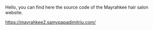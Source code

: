 Hello, you can find here the source code of the Mayrahkee hair salon website.

https://mayrahkee2.samypapadimitriu.com/
